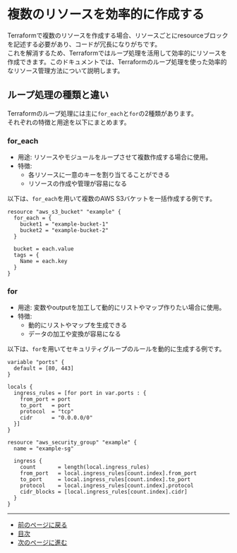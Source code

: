 # 複数のリソースを効率的に作成する

Terraformで複数のリソースを作成する場合、リソースごとにresourceブロックを記述する必要があり、コードが冗長になりがちです。  
これを解消するため、Terraformではループ処理を活用して効率的にリソースを作成できます。このドキュメントでは、Terraformのループ処理を使った効率的なリソース管理方法について説明します。

## ループ処理の種類と違い

Terraformのループ処理には主に`for_each`と`for`の2種類があります。  
それぞれの特徴と用途を以下にまとめます。

### for_each

- 用途: リソースやモジュールをループさせて複数作成する場合に使用。
- 特徴:
  - 各リソースに一意のキーを割り当てることができる
  - リソースの作成や管理が容易になる

以下は、`for_each`を用いて複数のAWS S3バケットを一括作成する例です。

```hcl
resource "aws_s3_bucket" "example" {
  for_each = {
    bucket1 = "example-bucket-1"
    bucket2 = "example-bucket-2"
  }

  bucket = each.value
  tags = {
    Name = each.key
  }
}
```

### for

- 用途: 変数やoutputを加工して動的にリストやマップ作りたい場合に使用。
- 特徴:
  - 動的にリストやマップを生成できる
  - データの加工や変換が容易になる

以下は、`for`を用いてセキュリティグループのルールを動的に生成する例です。

```hcl
variable "ports" {
  default = [80, 443]
}

locals {
  ingress_rules = [for port in var.ports : {
    from_port = port
    to_port   = port
    protocol  = "tcp"
    cidr      = "0.0.0.0/0"
  }]
}

resource "aws_security_group" "example" {
  name = "example-sg"

  ingress {
    count       = length(local.ingress_rules)
    from_port   = local.ingress_rules[count.index].from_port
    to_port     = local.ingress_rules[count.index].to_port
    protocol    = local.ingress_rules[count.index].protocol
    cidr_blocks = [local.ingress_rules[count.index].cidr]
  }
}
```

---

- [前のページに戻る](README.md)
- [目次](README.md#目次)
- [次のページに進む](step02.md)
